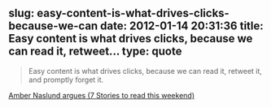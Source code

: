 slug: easy-content-is-what-drives-clicks-because-we-can
date: 2012-01-14 20:31:36
title: Easy content is what drives clicks, because we can read it, retweet...
type: quote
---

> Easy content is what drives clicks, because we can read it, retweet it, and promptly forget it.

[Amber Naslund argues (7 Stories to read this weekend)](http://www.brasstackthinking.com/2012/01/social-progress-and-the-lazy-brain/)
